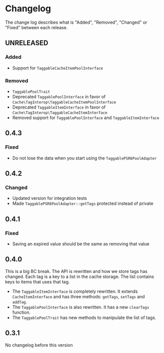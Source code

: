# Changelog

The change log describes what is "Added", "Removed", "Changed" or "Fixed" between each release.

## UNRELEASED

### Added

* Support for `TaggableCacheItemPoolInterface`

### Removed

* `TaggablePoolTrait`
* Deprecated `TaggablePoolInterface` in favor of `Cache\TagInterop\TaggableCacheItemPoolInterface`
* Deprecated `TaggableItemInterface` in favor of `Cache\TagInterop\TaggableCacheItemInterface`
* Removed support for `TaggablePoolInterface` and `TaggableItemInterface`

## 0.4.3

### Fixed

* Do not lose the data when you start using the `TaggablePSR6PoolAdapter`

## 0.4.2

### Changed

* Updated version for integration tests
* Made `TaggablePSR6PoolAdapter::getTags` protected instead of private

## 0.4.1

### Fixed

* Saving an expired value should be the same as removing that value

## 0.4.0

This is a big BC break. The API is rewritten and how we store tags has changed. Each tag is a key to a list in the
cache storage. The list contains keys to items that uses that tag.

* The `TaggableItemInterface` is completely rewritten. It extends `CacheItemInterface` and has three methods: `getTags`, `setTags` and `addTag`.
* The `TaggablePoolInterface` is also rewritten. It has a new `clearTags` function.
* The `TaggablePoolTrait` has new methods to manipulate the list of tags.

## 0.3.1

No changelog before this version

